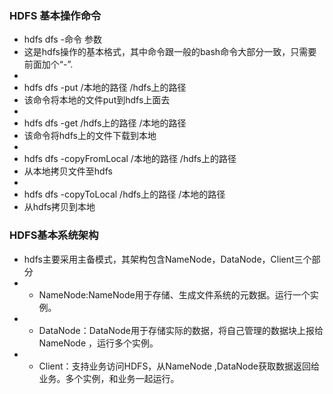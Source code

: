 ### HDFS 基本操作命令

- hdfs dfs -命令 参数
- 这是hdfs操作的基本格式，其中命令跟一般的bash命令大部分一致，只需要前面加个“-”.
-
- hdfs dfs -put /本地的路径 /hdfs上的路径
- 该命令将本地的文件put到hdfs上面去
-
- hdfs dfs -get /hdfs上的路径 /本地的路径
- 该命令将hdfs上的文件下载到本地
-
- hdfs dfs -copyFromLocal /本地的路径 /hdfs上的路径
- 从本地拷贝文件至hdfs
-
- hdfs dfs -copyToLocal /hdfs上的路径 /本地的路径
- 从hdfs拷贝到本地

### HDFS基本系统架构

- hdfs主要采用主备模式，其架构包含NameNode，DataNode，Client三个部分
- - NameNode:NameNode用于存储、生成文件系统的元数据。运行一个实例。
- - DataNode：DataNode用于存储实际的数据，将自己管理的数据块上报给NameNode ，运行多个实例。
- - Client：支持业务访问HDFS，从NameNode ,DataNode获取数据返回给业务。多个实例，和业务一起运行。
